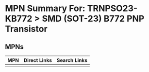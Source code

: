



# MPN Summary For: TRNPSO23-KB772 > SMD (SOT-23) B772 PNP Transistor

## MPNs
  

|MPN|Direct Links|Search Links|
| :--- | :--- | :--- |
||||
